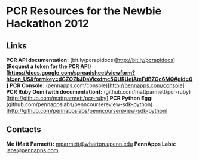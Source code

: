 # PCR Resources for the Newbie Hackathon 2012 #

## Links ##

**PCR API documentation:** (bit.ly/pcrapidocs)[http://bit.ly/pcrapidocs]
**(Request a token for the PCR API)[https://docs.google.com/spreadsheet/viewform?hl=en_US&formkey=dGZOZkJDaVkxdmc5QURUejAteFdBZGc6MQ#gid=0]**
**PCR Console:** (pennapps.com/console)[http://pennapps.com/console]
**PCR Ruby Gem (with documentation):** (github.com/mattparmett/pcr-ruby)[http://github.com/mattparmett/pcr-ruby]
**PCR Python Egg:** (github.com/pennappslabs/penncoursereview-sdk-python)[http://github.com/pennappslabs/penncoursereview-sdk-python]

## Contacts ##

**Me (Matt Parmett):** mparmett@wharton.upenn.edu
**PennApps Labs:** labs@pennapps.com